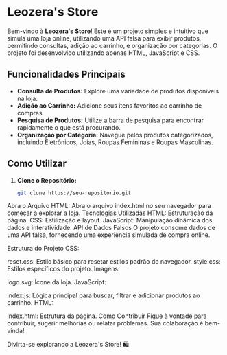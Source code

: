 # Leozera's Store

Bem-vindo à **Leozera's Store**! Este é um projeto simples e intuitivo que simula uma loja online, utilizando uma API falsa para exibir produtos, permitindo consultas, adição ao carrinho, e organização por categorias. O projeto foi desenvolvido utilizando apenas HTML, JavaScript e CSS.

## Funcionalidades Principais

- **Consulta de Produtos:** Explore uma variedade de produtos disponíveis na loja.
- **Adição ao Carrinho:** Adicione seus itens favoritos ao carrinho de compras.
- **Pesquisa de Produtos:** Utilize a barra de pesquisa para encontrar rapidamente o que está procurando.
- **Organização por Categoria:** Navegue pelos produtos categorizados, incluindo Eletrônicos, Joias, Roupas Femininas e Roupas Masculinas.

## Como Utilizar

1. **Clone o Repositório:**
   ```bash
   git clone https://seu-repositorio.git
Abra o Arquivo HTML:
Abra o arquivo index.html no seu navegador para começar a explorar a loja.
Tecnologias Utilizadas
HTML: Estruturação da página.
CSS: Estilização e layout.
JavaScript: Manipulação dinâmica dos dados e interatividade.
API de Dados Falsos
O projeto consome dados de uma API falsa, fornecendo uma experiência simulada de compra online.

Estrutura do Projeto
CSS:

reset.css: Estilo básico para resetar estilos padrão do navegador.
style.css: Estilos específicos do projeto.
Imagens:

logo.svg: Ícone da loja.
JavaScript:

index.js: Lógica principal para buscar, filtrar e adicionar produtos ao carrinho.
HTML:

index.html: Estrutura da página.
Como Contribuir
Fique à vontade para contribuir, sugerir melhorias ou relatar problemas. Sua colaboração é bem-vinda!

Divirta-se explorando a Leozera's Store! 🛍️
